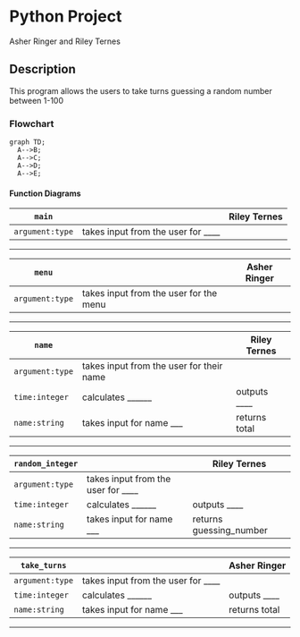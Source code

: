 # Python Project
Asher Ringer and Riley Ternes

## <Number Guesser> Description
This program allows the users to take turns guessing a random number between 1-100

### <Number Guesser> Flowchart
```mermaid
graph TD;
  A-->B;
  A-->C;
  A-->D;
  A-->E;
```

#### Function Diagrams

| `main`    |               |  Riley Ternes     |
| ------------------ | ------------- | ------------ |
| `argument:type`    | takes input from the user for ____  |              |
***
| `menu`    |               |     Asher Ringer   |
| ------------------ | ------------- | ------------ |
| `argument:type`    | takes input from the user for the menu  |              |

***
| `name`    |               |     Riley Ternes   |
| ------------------ | ------------- | ------------ |
| `argument:type`    | takes input from the user for their name  |              |
| `time:integer`     | calculates ______  | outputs ____             |
| `name:string`      | takes input for name ___ | returns total |
***
| `random_integer`    |               |     Riley Ternes   |
| ------------------ | ------------- | ------------ |
| `argument:type`    | takes input from the user for ____  |              |
| `time:integer`     | calculates ______  | outputs ____             |
| `name:string`      | takes input for name ___ | returns guessing_number |
***
| `take_turns`    |               |     Asher Ringer   |
| ------------------ | ------------- | ------------ |
| `argument:type`    | takes input from the user for ____  |              |
| `time:integer`     | calculates ______  | outputs ____             |
| `name:string`      | takes input for name ___ | returns total |
***
